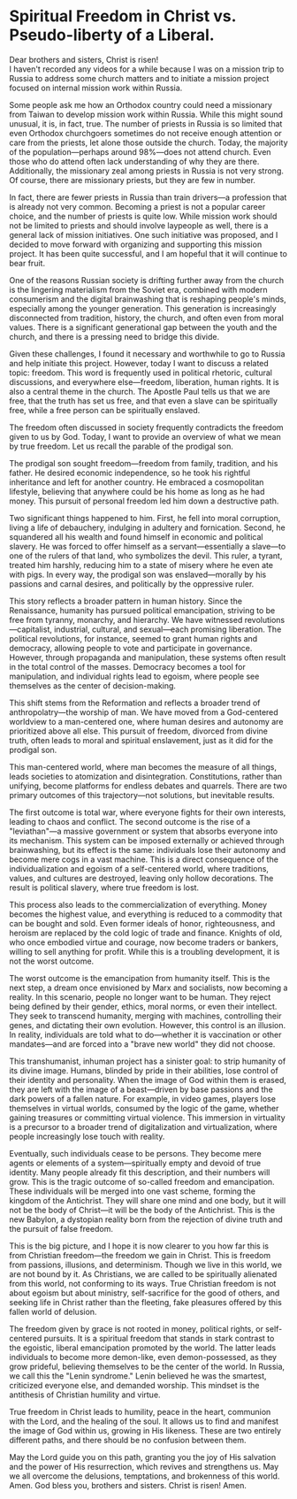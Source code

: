 # Spiritual Freedom in Christ vs. Pseudo-liberty of a Liberal.

Dear brothers and sisters, Christ is risen!  
I haven't recorded any videos for a while because I was on a mission trip to Russia to address some church matters and to initiate a mission project focused on internal mission work within Russia.  

Some people ask me how an Orthodox country could need a missionary from Taiwan to develop mission work within Russia. While this might sound unusual, it is, in fact, true. The number of priests in Russia is so limited that even Orthodox churchgoers sometimes do not receive enough attention or care from the priests, let alone those outside the church. Today, the majority of the population—perhaps around 98%—does not attend church. Even those who do attend often lack understanding of why they are there. Additionally, the missionary zeal among priests in Russia is not very strong. Of course, there are missionary priests, but they are few in number.  

In fact, there are fewer priests in Russia than train drivers—a profession that is already not very common. Becoming a priest is not a popular career choice, and the number of priests is quite low. While mission work should not be limited to priests and should involve laypeople as well, there is a general lack of mission initiatives. One such initiative was proposed, and I decided to move forward with organizing and supporting this mission project. It has been quite successful, and I am hopeful that it will continue to bear fruit.  

One of the reasons Russian society is drifting further away from the church is the lingering materialism from the Soviet era, combined with modern consumerism and the digital brainwashing that is reshaping people's minds, especially among the younger generation. This generation is increasingly disconnected from tradition, history, the church, and often even from moral values. There is a significant generational gap between the youth and the church, and there is a pressing need to bridge this divide.  

Given these challenges, I found it necessary and worthwhile to go to Russia and help initiate this project. However, today I want to discuss a related topic: freedom. This word is frequently used in political rhetoric, cultural discussions, and everywhere else—freedom, liberation, human rights. It is also a central theme in the church. The Apostle Paul tells us that we are free, that the truth has set us free, and that even a slave can be spiritually free, while a free person can be spiritually enslaved.  

The freedom often discussed in society frequently contradicts the freedom given to us by God. Today, I want to provide an overview of what we mean by true freedom. Let us recall the parable of the prodigal son.

The prodigal son sought freedom—freedom from family, tradition, and his father. He desired economic independence, so he took his rightful inheritance and left for another country. He embraced a cosmopolitan lifestyle, believing that anywhere could be his home as long as he had money. This pursuit of personal freedom led him down a destructive path.  

Two significant things happened to him. First, he fell into moral corruption, living a life of debauchery, indulging in adultery and fornication. Second, he squandered all his wealth and found himself in economic and political slavery. He was forced to offer himself as a servant—essentially a slave—to one of the rulers of that land, who symbolizes the devil. This ruler, a tyrant, treated him harshly, reducing him to a state of misery where he even ate with pigs. In every way, the prodigal son was enslaved—morally by his passions and carnal desires, and politically by the oppressive ruler.  

This story reflects a broader pattern in human history. Since the Renaissance, humanity has pursued political emancipation, striving to be free from tyranny, monarchy, and hierarchy. We have witnessed revolutions—capitalist, industrial, cultural, and sexual—each promising liberation. The political revolutions, for instance, seemed to grant human rights and democracy, allowing people to vote and participate in governance. However, through propaganda and manipulation, these systems often result in the total control of the masses. Democracy becomes a tool for manipulation, and individual rights lead to egoism, where people see themselves as the center of decision-making.  

This shift stems from the Reformation and reflects a broader trend of anthropolatry—the worship of man. We have moved from a God-centered worldview to a man-centered one, where human desires and autonomy are prioritized above all else. This pursuit of freedom, divorced from divine truth, often leads to moral and spiritual enslavement, just as it did for the prodigal son.

This man-centered world, where man becomes the measure of all things, leads societies to atomization and disintegration. Constitutions, rather than unifying, become platforms for endless debates and quarrels. There are two primary outcomes of this trajectory—not solutions, but inevitable results.  

The first outcome is total war, where everyone fights for their own interests, leading to chaos and conflict. The second outcome is the rise of a "leviathan"—a massive government or system that absorbs everyone into its mechanism. This system can be imposed externally or achieved through brainwashing, but its effect is the same: individuals lose their autonomy and become mere cogs in a vast machine. This is a direct consequence of the individualization and egoism of a self-centered world, where traditions, values, and cultures are destroyed, leaving only hollow decorations. The result is political slavery, where true freedom is lost.  

This process also leads to the commercialization of everything. Money becomes the highest value, and everything is reduced to a commodity that can be bought and sold. Even former ideals of honor, righteousness, and heroism are replaced by the cold logic of trade and finance. Knights of old, who once embodied virtue and courage, now become traders or bankers, willing to sell anything for profit. While this is a troubling development, it is not the worst outcome.  

The worst outcome is the emancipation from humanity itself. This is the next step, a dream once envisioned by Marx and socialists, now becoming a reality. In this scenario, people no longer want to be human. They reject being defined by their gender, ethics, moral norms, or even their intellect. They seek to transcend humanity, merging with machines, controlling their genes, and dictating their own evolution. However, this control is an illusion. In reality, individuals are told what to do—whether it is vaccination or other mandates—and are forced into a "brave new world" they did not choose.  

This transhumanist, inhuman project has a sinister goal: to strip humanity of its divine image. Humans, blinded by pride in their abilities, lose control of their identity and personality. When the image of God within them is erased, they are left with the image of a beast—driven by base passions and the dark powers of a fallen nature. For example, in video games, players lose themselves in virtual worlds, consumed by the logic of the game, whether gaining treasures or committing virtual violence. This immersion in virtuality is a precursor to a broader trend of digitalization and virtualization, where people increasingly lose touch with reality.  

Eventually, such individuals cease to be persons. They become mere agents or elements of a system—spiritually empty and devoid of true identity. Many people already fit this description, and their numbers will grow. This is the tragic outcome of so-called freedom and emancipation. These individuals will be merged into one vast scheme, forming the kingdom of the Antichrist. They will share one mind and one body, but it will not be the body of Christ—it will be the body of the Antichrist. This is the new Babylon, a dystopian reality born from the rejection of divine truth and the pursuit of false freedom.

This is the big picture, and I hope it is now clearer to you how far this is from Christian freedom—the freedom we gain in Christ. This is freedom from passions, illusions, and determinism. Though we live in this world, we are not bound by it. As Christians, we are called to be spiritually alienated from this world, not conforming to its ways. True Christian freedom is not about egoism but about ministry, self-sacrifice for the good of others, and seeking life in Christ rather than the fleeting, fake pleasures offered by this fallen world of delusion.  

The freedom given by grace is not rooted in money, political rights, or self-centered pursuits. It is a spiritual freedom that stands in stark contrast to the egoistic, liberal emancipation promoted by the world. The latter leads individuals to become more demon-like, even demon-possessed, as they grow prideful, believing themselves to be the center of the world. In Russia, we call this the "Lenin syndrome." Lenin believed he was the smartest, criticized everyone else, and demanded worship. This mindset is the antithesis of Christian humility and virtue.  

True freedom in Christ leads to humility, peace in the heart, communion with the Lord, and the healing of the soul. It allows us to find and manifest the image of God within us, growing in His likeness. These are two entirely different paths, and there should be no confusion between them.  

May the Lord guide you on this path, granting you the joy of His salvation and the power of His resurrection, which revives and strengthens us. May we all overcome the delusions, temptations, and brokenness of this world. Amen. God bless you, brothers and sisters. Christ is risen! Amen.

